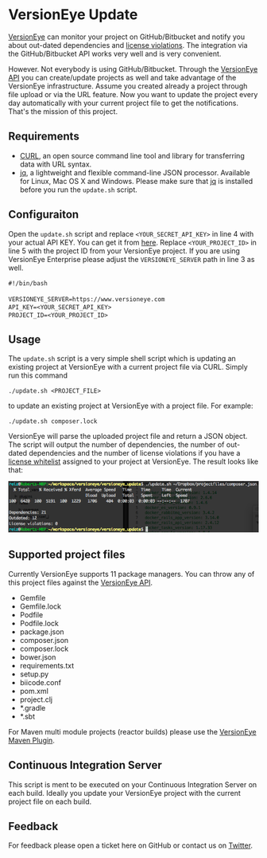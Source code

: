 # VersionEye Update

[VersionEye](https://www.versioneye.com) can monitor your project on GitHub/Bitbucket and notify you about out-dated dependencies and [license violations](http://blog.versioneye.com/2014/09/15/license-whitelist/). The integration via the GitHub/Bitbucket API works very well and is very convenient. 

However. Not everybody is using GitHub/Bitbucket. Through the [VersionEye API](https://www.versioneye.com/api/) you can create/update projects as well and take advantage of the VersionEye infrastructure. Assume you created already a project through file upload or via the URL feature. Now you want to update the project every day automatically with your current project file to get the notifications. That's the mission of this project. 

## Requirements 

- [CURL](http://curl.haxx.se/), an open source command line tool and library for transferring data with URL syntax.
- [jq](http://stedolan.github.io/jq/), a lightweight and flexible command-line JSON processor. Available for Linux, Mac OS X and Windows. Please make sure that [jq](http://stedolan.github.io/jq/) is installed before you run the `update.sh` script. 

## Configuraiton 

Open the `update.sh` script and replace `<YOUR_SECRET_API_KEY>` in line 4 with your actual API KEY. You can get it from [here](https://www.versioneye.com/settings/api). Replace `<YOUR_PROJECT_ID>` in line 5 with the project ID from your VersionEye project. If you are using VersionEye Enterprise please adjust the `VERSIONEYE_SERVER` path in line 3 as well. 

```
#!/bin/bash 

VERSIONEYE_SERVER=https://www.versioneye.com
API_KEY=<YOUR_SECRET_API_KEY> 
PROJECT_ID=<YOUR_PROJECT_ID>
```

## Usage

The `update.sh` script is a very simple shell script which is updating an existing project at VersionEye with a current project file via CURL. Simply run this command

```
./update.sh <PROJECT_FILE>
```

to update an existing project at VersionEye with a project file. For example: 

```
./update.sh composer.lock
```

VersionEye will parse the uploaded project file and return a JSON object. The script will output the number of dependencies, the number of out-dated dependencies and the number of license violations if you have a [license whitelist](http://blog.versioneye.com/2014/09/15/license-whitelist/) assigned to your project at VersionEye. The result looks like that: 

![VersionEye Dependencies](images/update-sh.png)

## Supported project files 

Currently VersionEye supports 11 package managers. You can throw any of this project files against the [VersionEye API](https://www.versioneye.com/api/). 

 - Gemfile 
 - Gemfile.lock 
 - Podfile 
 - Podfile.lock 
 - package.json 
 - composer.json 
 - composer.lock
 - bower.json 
 - requirements.txt 
 - setup.py 
 - biicode.conf 
 - pom.xml 
 - project.clj 
 - *.gradle 
 - *.sbt 
 
For Maven multi module projects (reactor builds) please use the [VersionEye Maven Plugin](https://github.com/versioneye/versioneye_maven_plugin). 

## Continuous Integration Server

This script is ment to be executed on your Continuous Integration Server on each build. Ideally you update your VersionEye project with the current project file on each build. 
 
## Feedback 

For feedback please open a ticket here on GitHub or contact us on [Twitter](https://twitter.com/versioneye). 
